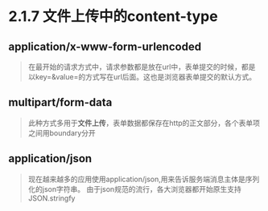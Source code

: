 # 2.1.7 文件上传中的content-type


## application/x-www-form-urlencoded

>在最开始的请求方式中，请求参数都是放在url中，表单提交的时候，都是以key=&value=的方式写在url后面。这也是浏览器表单提交的默认方式。


## multipart/form-data

>此种方式多用于**文件上传**，表单数据都保存在http的正文部分，各个表单项之间用boundary分开


## application/json
>现在越来越多的应用使用application/json,用来告诉服务端消息主体是序列化的json字符串。
由于json规范的流行，各大浏览器都开始原生支持JSON.stringfy
